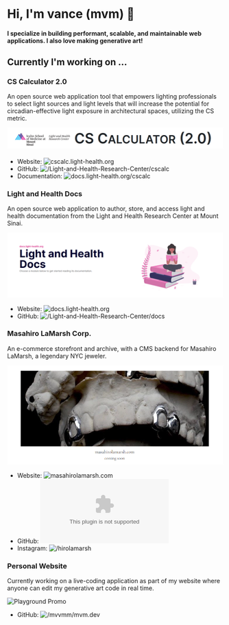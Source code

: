 # Hi, I'm vance (mvm) 👋

#### I specialize in building performant, scalable, and maintainable web applications. I also love making generative art!

## Currently I'm working on ...

### CS Calculator 2.0

An open source web application tool that empowers lighting professionals to select light sources and light levels that will increase the potential for circadian-effective light exposure in architectural spaces, utilizing the CS metric. 

![CS Calculator 2.0 Promo](img/cs-calc-promo.png)

- Website: ![cscalc.light-health.org](https://cscalc.light-health.org)
- GitHub: ![/Light-and-Health-Research-Center/cscalc](https://github.com/Light-and-Health-Research-Center/cscalc)
- Documentation: ![docs.light-health.org/cscalc](https://docs.light-health.org/cscalc)

### Light and Health Docs

An open source web application to author, store, and access light and health documentation from the Light and Health Research Center at Mount Sinai.

![Light and Health Docs Promo](img/docs-promo.png)

- Website: ![docs.light-health.org](https://docs.light-health.org/)
- GitHub: ![/Light-and-Health-Research-Center/docs](https://github.com/Light-and-Health-Research-Center/docs)

### Masahiro LaMarsh Corp.

An e-commerce storefront and archive, with a CMS backend for Masahiro LaMarsh, a legendary NYC jeweler.

![Masahiro LaMarsh Promo](img/hiro-promo.png)

- Website: ![masahirolamarsh.com](https://www.masahirolamarsh.com/)
- GitHub: ![/mvvmm/masahirolamarsh.com](https://github.com/mvvmm/masahirolamarsh.com)
- Instagram: ![/hirolamarsh](https://www.instagram.com/hirolamarsh)

### Personal Website

Currently working on a live-coding application as part of my website where anyone can edit my generative art code in real time.

![Playground Promo](img/playground-promo.gif)

- GitHub: ![/mvvmm/mvm.dev](https://github.com/mvvmm/mvm.dev)
